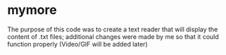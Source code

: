 # mymore
The purpose of this code was to create a text reader that will display the content of .txt files; additional changes were made by me so that it could function properly
(Video/GIF will be added later)
